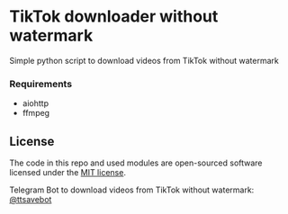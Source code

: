# TikTok downloader without watermark
 Simple python script to download videos from TikTok without watermark

### Requirements

* aiohttp
* ffmpeg

## License

The code in this repo and used modules are open-sourced software licensed under the [MIT license](LICENSE.md).

Telegram Bot to download videos from TikTok without watermark: [@ttsavebot](https://t.me/ttsavebot)


